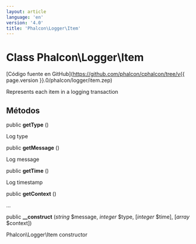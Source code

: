 ```yaml
---
layout: article
language: 'en'
version: '4.0'
title: 'Phalcon\Logger\Item'
---
```

# Class **Phalcon\Logger\Item**

[Código fuente en GitHub](https://github.com/phalcon/cphalcon/tree/v{{ page.version }}.0/phalcon/logger/item.zep)

Represents each item in a logging transaction

## Métodos

public **getType** ()

Log type

public **getMessage** ()

Log message

public **getTime** ()

Log timestamp

public **getContext** ()

...

public **__construct** (*string* $message, *integer* $type, [*integer* $time], [*array* $context])

Phalcon\Logger\Item constructor